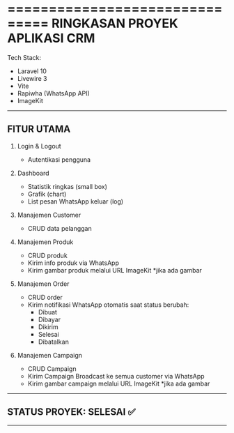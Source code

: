 ===============================
RINGKASAN PROYEK APLIKASI CRM
===============================

Tech Stack:
- Laravel 10
- Livewire 3
- Vite
- Rapiwha (WhatsApp API)
- ImageKit

---
## FITUR UTAMA

1. Login & Logout
   - Autentikasi pengguna

2. Dashboard
   - Statistik ringkas (small box)
   - Grafik (chart)
   - List pesan WhatsApp keluar (log)

3. Manajemen Customer
   - CRUD data pelanggan

4. Manajemen Produk
   - CRUD produk
   - Kirim info produk via WhatsApp
   - Kirim gambar produk melalui URL ImageKit *jika ada gambar

5. Manajemen Order
   - CRUD order
   - Kirim notifikasi WhatsApp otomatis saat status berubah:
     - Dibuat
     - Dibayar
     - Dikirim
     - Selesai
     - Dibatalkan

6. Manajemen Campaign
    - CRUD Campaign
    - Kirim Campaign Broadcast ke semua customer via WhatsApp
    - Kirim gambar campaign melalui URL ImageKit *jika ada gambar

---
## STATUS PROYEK: SELESAI ✅
---
